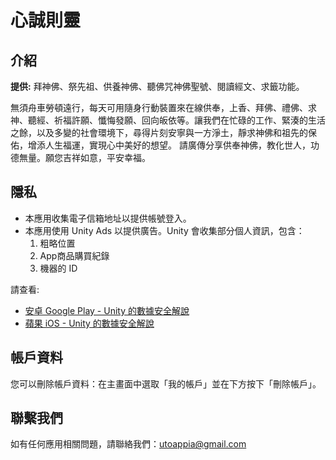 # 心誠則靈

## 介紹
<b>提供:</b> 拜神佛、祭先祖、供養神佛、聽佛咒神佛聖號、閱讀經文、求籤功能。

無須舟車勞頓遠行，每天可用隨身行動裝置來在線供奉，上香、拜佛、禮佛、求神、聽經、祈福許願、懺悔發願、回向皈依等。讓我們在忙碌的工作、緊湊的生活之餘，以及多變的社會環境下，尋得片刻安寧與一方淨土，靜求神佛和祖先的保佑，增添人生福運，實現心中美好的想望。
請廣傳分享供奉神佛，教化世人，功德無量。願您吉祥如意，平安幸福。

## 隱私
- 本應用收集電子信箱地址以提供帳號登入。
- 本應用使用 Unity Ads 以提供廣告。Unity 會收集部分個人資訊，包含：
  1. 粗略位置
  2. App商品購買紀錄
  3. 機器的 ID

請查看:
  - [安卓 Google Play - Unity 的數據安全解說](https://docs.unity.com/ads/zh-cn/manual/GoogleDataSafety)
  - [蘋果 iOS - Unity 的數據安全解說](https://docs.unity.com/ads/zh-cn/manual/ApplePrivacySurvey)

## 帳戶資料
您可以刪除帳戶資料：在主畫面中選取「我的帳戶」並在下方按下「刪除帳戶」。

## 聯繫我們
如有任何應用相關問題，請聯絡我們：[utoappia@gmail.com](mailto:utoappia@gmail.com?subject=%E9%97%9C%E6%96%BC%20%E5%BF%83%E8%AA%A0%E5%89%87%E9%9D%88%20APP)

